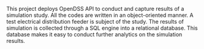 This project deploys OpenDSS API to conduct and capture results of a simulation study. All the codes are written in an object-oriented manner. A test electrical distribution feeder is subject of the study. 
The results of simulation is collected through a SQL engine into a relational database. This database makes it easy to conduct further analytics on the simulation results.